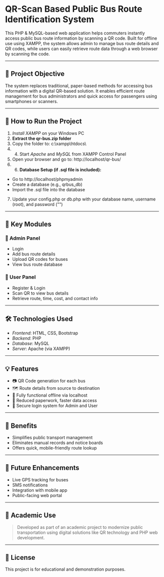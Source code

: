 # QR-Scan Based Public Bus Route Identification System

This PHP & MySQL-based web application helps commuters instantly access public bus route information by scanning a QR code. Built for offline use using XAMPP, the system allows admin to manage bus route details and QR codes, while users can easily retrieve route data through a web browser by scanning the code.

---

## 📌 Project Objective

The system replaces traditional, paper-based methods for accessing bus information with a digital QR-based solution. It enables efficient route management for bus administrators and quick access for passengers using smartphones or scanners.

---

## 🚀 How to Run the Project

1. *Install XAMPP* on your Windows PC
2. **Extract the qr-bus.zip folder**
3. Copy the folder to: c:\xampp\htdocs\
4. 4. Start *Apache* and *MySQL* from XAMPP Control Panel
5. Open your browser and go to: http://localhost/qr-bus/
6. 6. **Database Setup (if .sql file is included):**
- Go to http://localhost/phpmyadmin
- Create a database (e.g., qrbus_db)
- Import the .sql file into the database

7. Update your config.php or db.php with your database name, username (root), and password ("")

---

## 🧩 Key Modules

### 👤 Admin Panel
- Login
- Add bus route details
- Upload QR codes for buses
- View bus route database

### 👥 User Panel
- Register & Login
- Scan QR to view bus details
- Retrieve route, time, cost, and contact info

---

## 🛠 Technologies Used

- *Frontend*: HTML, CSS, Bootstrap
- *Backend*: PHP
- *Database*: MySQL
- *Server*: Apache (via XAMPP)

---

## 💡 Features

- 📷 QR Code generation for each bus
- 🗺 Route details from source to destination
- 📱 Fully functional offline via localhost
- 📄 Reduced paperwork, faster data access
- 🔐 Secure login system for Admin and User

---

## 🎯 Benefits

- Simplifies public transport management
- Eliminates manual records and notice boards
- Offers quick, mobile-friendly route lookup

---

## 🔮 Future Enhancements

- Live GPS tracking for buses
- SMS notifications
- Integration with mobile app
- Public-facing web portal

---

## 📝 Academic Use

> Developed as part of an academic project to modernize public transportation using digital solutions like QR technology and PHP web development.

---

## 📎 License

This project is for educational and demonstration purposes.
